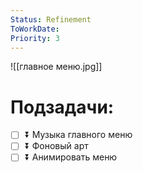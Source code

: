 ```yaml
---
Status: Refinement
ToWorkDate:
Priority: 3
---
```

![[главное меню.jpg]]
#  Подзадачи:
- [ ] ⏬ Музыка главного меню
- [ ] ⏬ Фоновый арт
- [ ] ⏬ Анимировать меню 